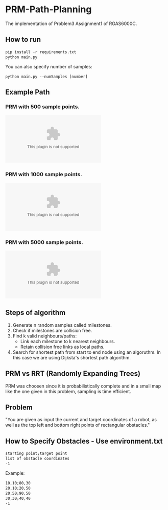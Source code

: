 # PRM-Path-Planning

The implementation of Problem3 Assignment1 of ROAS6000C.

## How to run

```
pip install -r requirements.txt
python main.py
```

You can also specify number of samples:

```
python main.py --numSamples [number]
```

## Example Path

### PRM with 500 sample points.

![PRM_500](500.eps)

### PRM with 1000 sample points.
![PRM_1000](1000.eps)

### PRM with 5000 sample points.

![PRM_5000](5000.eps)

## Steps of algorithm

1. Generate n random samples called milestones.
2. Check if milestones are collision free.
3. Find k valid neighbours/paths:
   - Link each milestone to k nearest neighbours.
   - Retain collision free links as local paths.
4. Search for shortest path from start to end node using an algoruthm. In this case we are using Dijksta's shortest path algorithm.

## PRM vs RRT (Randomly Expanding Trees)

PRM was choosen since it is probabilistically complete and in a small map like the one given in this problem, sampling is time efficient.

## Problem

"You are given as input the current and target coordinates of a robot, as well as the top left and bottom right points of rectangular obstacles."

## How to Specify Obstacles - Use environment.txt

```
starting point;target point
list of obstacle coordinates
-1
```

Example:

```
10,10;80,30
20,10;20,50
20,50;90,50
30,30;40,40
-1
```
